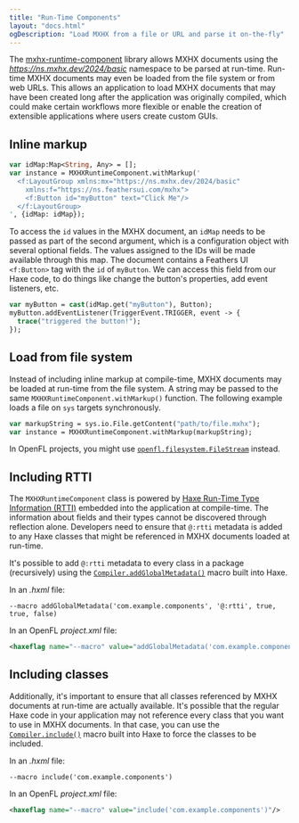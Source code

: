 ```yaml
---
title: "Run-Time Components"
layout: "docs.html"
ogDescription: "Load MXHX from a file or URL and parse it on-the-fly"
---
```


The [mxhx-runtime-component](https://github.com/mxhx-dev/mxhx-runtime-component) library allows MXHX documents using the _https://ns.mxhx.dev/2024/basic_ namespace to be parsed at run-time. Run-time MXHX documents may even be loaded from the file system or from web URLs. This allows an application to load MXHX documents that may have been created long after the application was originally compiled, which could make certain workflows more flexible or enable the creation of extensible applications where users create custom GUIs.

## Inline markup

```haxe
var idMap:Map<String, Any> = [];
var instance = MXHXRuntimeComponent.withMarkup('
  <f:LayoutGroup xmlns:mx="https://ns.mxhx.dev/2024/basic"
    xmlns:f="https://ns.feathersui.com/mxhx">
    <f:Button id="myButton" text="Click Me"/>
  </f:LayoutGroup>
', {idMap: idMap});
```

To access the `id` values in the MXHX document, an `idMap` needs to be passed as part of the second argument, which is a configuration object with several optional fields. The values assigned to the IDs will be made available through this map. The document contains a Feathers UI `<f:Button>` tag with the `id` of `myButton`. We can access this field from our Haxe code, to do things like change the button's properties, add event listeners, etc.

```haxe
var myButton = cast(idMap.get("myButton"), Button);
myButton.addEventListener(TriggerEvent.TRIGGER, event -> {
  trace("triggered the button!");
});
```

## Load from file system

Instead of including inline markup at compile-time, MXHX documents may be loaded at run-time from the file system. A string may be passed to the same `MXHXRuntimeComponent.withMarkup()` function. The following example loads a file on `sys` targets synchronously.

```haxe
var markupString = sys.io.File.getContent("path/to/file.mxhx");
var instance = MXHXRuntimeComponent.withMarkup(markupString);
```

In OpenFL projects, you might use [`openfl.filesystem.FileStream`](https://api.openfl.org/openfl/filesystem/FileStream.html) instead.

## Including RTTI

The `MXHXRuntimeComponent` class is powered by [Haxe Run-Time Type Information (RTTI)](https://haxe.org/manual/cr-rtti.html) embedded into the application at compile-time. The information about fields and their types cannot be discovered through reflection alone. Developers need to ensure that `@:rtti` metadata is added to any Haxe classes that might be referenced in MXHX documents loaded at run-time.

It's possible to add `@:rtti` metadata to every class in a package (recursively) using the [`Compiler.addGlobalMetadata()`](https://api.haxe.org/haxe/macro/Compiler.html#addGlobalMetadata) macro built into Haxe.

In an _.hxml_ file:

```hxml
--macro addGlobalMetadata('com.example.components', '@:rtti', true, true, false)
```

In an OpenFL _project.xml_ file:

```xml
<haxeflag name="--macro" value="addGlobalMetadata('com.example.components', '@:rtti', true, true, false)"/>
```

## Including classes

Additionally, it's important to ensure that all classes referenced by MXHX documents at run-time are actually available. It's possible that the regular Haxe code in your application may not reference every class that you want to use in MXHX documents. In that case, you can use the [`Compiler.include()`](https://api.haxe.org/haxe/macro/Compiler.html#include) macro built into Haxe to force the classes to be included.

In an _.hxml_ file:

```hxml
--macro include('com.example.components')
```

In an OpenFL _project.xml_ file:

```xml
<haxeflag name="--macro" value="include('com.example.components')"/>
```